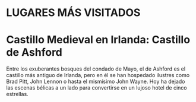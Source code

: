 # LUGARES MÁS VISITADOS

# Castillo Medieval en Irlanda: Castillo de Ashford

Entre los exuberantes bosques del condado de Mayo, el de Ashford es el castillo más antiguo de Irlanda, pero en él se han hospedado ilustres como  Brad Pitt, John Lennon o hasta el mismísimo John Wayne. Hoy ha dejado las escenas bélicas a un lado para convertirse en un lujoso hotel de cinco estrellas.



 


